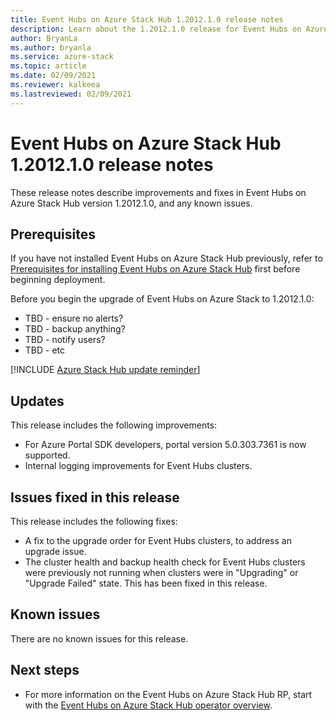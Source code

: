 ```yaml
---
title: Event Hubs on Azure Stack Hub 1.2012.1.0 release notes 
description: Learn about the 1.2012.1.0 release for Event Hubs on Azure Stack Hub, including bug fixes, features, and how to install the update.
author: BryanLa
ms.author: bryanla
ms.service: azure-stack
ms.topic: article
ms.date: 02/09/2021
ms.reviewer: kalkeea
ms.lastreviewed: 02/09/2021
---
```


# Event Hubs on Azure Stack Hub 1.2012.1.0 release notes

These release notes describe improvements and fixes in Event Hubs on Azure Stack Hub version 1.2012.1.0, and any known issues. 

## Prerequisites

If you have not installed Event Hubs on Azure Stack Hub previously, refer to [Prerequisites for installing Event Hubs on Azure Stack Hub](event-hubs-rp-prerequisites.md) first before beginning deployment.

Before you begin the upgrade of Event Hubs on Azure Stack to 1.2012.1.0:

- TBD - ensure no alerts?
- TBD - backup anything?
- TBD - notify users?
- TBD - etc

[!INCLUDE [Azure Stack Hub update reminder](../includes/event-hubs-hub-update-banner.md)]

## Updates

This release includes the following improvements:

- For Azure Portal SDK developers, portal version 5.0.303.7361 is now supported.
- Internal logging improvements for Event Hubs clusters.

## Issues fixed in this release

This release includes the following fixes:

- A fix to the upgrade order for Event Hubs clusters, to address an upgrade issue.
- The cluster health and backup health check for Event Hubs clusters were previously not running
when clusters were in "Upgrading" or "Upgrade Failed" state. This has been fixed in this release.

## Known issues 

There are no known issues for this release.

## Next steps

- For more information on the Event Hubs on Azure Stack Hub RP, start with the [Event Hubs on Azure Stack Hub operator overview](event-hubs-rp-overview.md).

